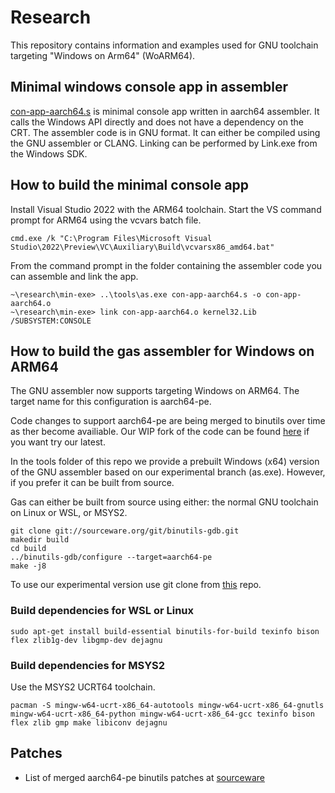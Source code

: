 # Research
This repository contains information and examples used for GNU toolchain targeting "Windows on Arm64" (WoARM64).

## Minimal windows console app in assembler

[con-app-aarch64.s](min-exe/con-app-aarch64.s) is minimal console app written in aarch64 assembler. It calls the Windows API directly and does not have a dependency on the CRT.
The assembler code is in GNU format. It can either be compiled using the GNU assembler or CLANG. Linking can be performed by Link.exe from the Windows SDK.

## How to build the minimal console app

Install Visual Studio 2022 with the ARM64 toolchain. Start the VS command prompt for ARM64 using the vcvars batch file.
```
cmd.exe /k "C:\Program Files\Microsoft Visual Studio\2022\Preview\VC\Auxiliary\Build\vcvarsx86_amd64.bat"
```
From the command prompt in the folder containing the assembler code you can assemble and link the app. 
```
~\research\min-exe> ..\tools\as.exe con-app-aarch64.s -o con-app-aarch64.o
~\research\min-exe> link con-app-aarch64.o kernel32.Lib /SUBSYSTEM:CONSOLE
```

## How to build the gas assembler for Windows on ARM64

The GNU assembler now supports targeting Windows on ARM64. The target name for this configuration is aarch64-pe. 

Code changes to support aarch64-pe are being merged to binutils over time as ther become availiable. Our WIP fork of the code can be found [here](https://github.com/Windows-on-ARM-Experiments/binutils-gdb/tree/aarch64-pe) if you want try our latest.

In the tools folder of this repo we provide a prebuilt Windows (x64) version of the GNU assembler based on our experimental branch (as.exe). However, if you prefer it can be built from source.

Gas can either be built from source using either: the normal GNU toolchain on Linux or WSL, or MSYS2.

```
git clone git://sourceware.org/git/binutils-gdb.git
makedir build
cd build
../binutils-gdb/configure --target=aarch64-pe
make -j8
```

To use our experimental version use git clone from [this](https://github.com/Windows-on-ARM-Experiments/binutils-gdb/tree/aarch64-pe) repo.

### Build dependencies for WSL or Linux

```
sudo apt-get install build-essential binutils-for-build texinfo bison flex zlib1g-dev libgmp-dev dejagnu 
```

### Build dependencies for MSYS2

Use the MSYS2 UCRT64 toolchain.
```
pacman -S mingw-w64-ucrt-x86_64-autotools mingw-w64-ucrt-x86_64-gnutls mingw-w64-ucrt-x86_64-python mingw-w64-ucrt-x86_64-gcc texinfo bison flex zlib gmp make libiconv dejagnu
```

## Patches 

 - List of merged aarch64-pe binutils patches at [sourceware](https://sourceware.org/git/?p=binutils-gdb.git&a=search&h=HEAD&st=commit&s=aarch64-pe)